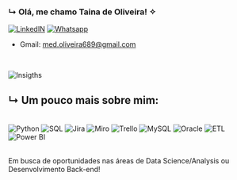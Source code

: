 ### ↳ Olá, me chamo Taina de Oliveira! ✧

[![LinkedIN](https://img.shields.io/badge/LinkedIn-0077B5?style=for-the-badge&logo=linkedin&logoColor=white)](https://www.linkedin.com/in/tainaalvesdeoliveira/) [![Whatsapp](https://img.shields.io/badge/WhatsApp-25D366?style=for-the-badge&logo=whatsapp&logoColor=white)](https://wa.me/+5511934862409)

- Gmail: med.oliveira689@gmail.com
<div style='display: inline_block'><br/>

![Insigths](https://github-readme-stats.vercel.app/api?username=taina-coder&show_icons=true&theme=dracula)

## ↳ Um pouco mais sobre mim:
<div style='display: inline_block'><br/>
<img align='center' alt='Python' src='https://img.shields.io/badge/Python-3776AB?style=for-the-badge&logo=python&logoColor=white' /> <img align='center' alt='SQL' src='https://img.shields.io/badge/SQL-336791?style=for-the-badge&logo=postgresql&logoColor=white' />
<img align='center' alt='Jira' src='https://img.shields.io/badge/Jira-0052CC?style=for-the-badge&logo=jira&logoColor=white' />
<img align='center' alt='Miro' src='https://img.shields.io/badge/Miro-050038?style=for-the-badge&logo=miro&logoColor=white' />
<img align='center' alt='Trello' src='https://img.shields.io/badge/Trello-0052CC?style=for-the-badge&logo=trello&logoColor=white' />
<img align='center' alt='MySQL' src='https://img.shields.io/badge/MySQL-4479A1?style=for-the-badge&logo=mysql&logoColor=white' />
<img align='center' alt='Oracle' src='https://img.shields.io/badge/Oracle-F80000?style=for-the-badge&logo=oracle&logoColor=white' />
<img align='center' alt='ETL' src='https://img.shields.io/badge/ETL-9370DB?style=for-the-badge&logo=databricks&logoColor=white' />
<img align='center' alt='Power BI' src='https://img.shields.io/badge/Power%20BI-F1C912?style=for-the-badge&logo=powerbi&logoColor=white' />
</div><br/>

 Em busca de oportunidades nas áreas de Data Science/Analysis ou Desenvolvimento Back-end!